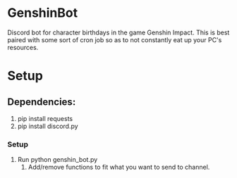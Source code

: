 # GenshinBot
Discord bot for character birthdays in the game Genshin Impact. This is best paired with some sort of cron job so as to not constantly eat up your PC's resources.

# Setup 
## Dependencies:
   1. pip install requests
   2. pip install discord.py
### Setup
1. Run python genshin_bot.py
   1. Add/remove functions to fit what you want to send to channel.